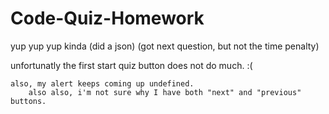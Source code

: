 # Code-Quiz-Homework



<!-- create the layout --> yup
<!-- create a working button that starts a timer --> yup
<!-- once timer starts, you are taken to your questions --> yup 
<!-- create arrays of questions with answers --> kinda
<!-- if else statements --> (did a json)
<!-- timer penalty (and next question) when question is answered wrong --> (got next question, but not the time penalty)
<!-- next question (and addition to score) when question is answered right  -->
<!-- Alert when all questions are done -->
<!-- Alert when timer reaches 0 -->
<!-- the alert is "the game is over" -->
<!-- create a method to save initials and score -->
<!-- making adjustments to the alert-->


<!--check gandolf activity-->

unfortunatly the first start quiz button does not do much. :(

    also, my alert keeps coming up undefined.
        also also, i'm not sure why I have both "next" and "previous" buttons.
